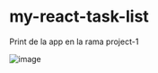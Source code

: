 # my-react-task-list

Print de la app en la rama project-1

![image](https://github.com/fernandolhoyosh/my-react-task-list/assets/108826210/23c77695-a0ca-451a-9864-57e093b5ddf5)

